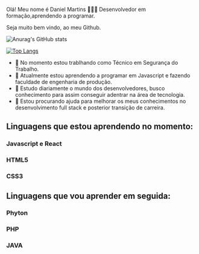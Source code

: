 Olá! Meu nome é Daniel Martins 👩🏻‍💻
Desenvolvedor em formação,aprendendo a programar.

Seja muito bem vindo, ao meu Github.

 ![Anurag's GitHub stats](https://github-readme-stats.vercel.app/api?username=Danielmartinssilva135&show_icons=true&theme=radical)
 
 [![Top Langs](https://github-readme-stats.vercel.app/api/top-langs/?username=Danielmartinssilva135&layout=compact)](https://github.com/Danielmartinssilva135/github-readme-stats)
 
 <link rel="stylesheet" href="https://cdn.jsdelivr.net/gh/devicons/devicon@v2.15.1/devicon.min.css">
 <link rel="stylesheet" href="https://cdn.jsdelivr.net/gh/devicons/devicon@v2.15.1/devicon.min.css">
 <link rel="stylesheet" href="https://cdn.jsdelivr.net/gh/devicons/devicon@v2.15.1/devicon.min.css">
 
 
          
 

- 🔭 No momento estou trablhando como Técnico em Segurança do Trabalho.
- 🌱 Atualmente estou aprendendo a programar em Javascript e fazendo faculdade de engenharia de produção.
- 👯 Estudo diariamente o mundo dos desenvolvedores, busco conhecimento para assim conseguir adentrar na área de tecnologia.
- 🤔 Estou procurando ajuda para melhorar os meus conhecimentos no desenvolvimento full stack e posterior transição de carreira.

 ## Linguagens que estou aprendendo no momento:
 ### Javascript e React
 ### HTML5
 ### CSS3
 
 ## Linguagens que vou aprender em seguida:
 ### Phyton
 ### PHP 
 ### JAVA

